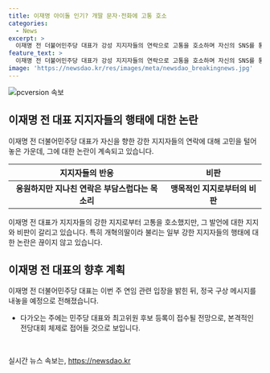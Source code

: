 ```yaml
---
title: 이재명 아이돌 인기? 개딸 문자·전화에 고통 호소
categories:
  - News
excerpt: >
  이재명 전 더불어민주당 대표가 강성 지지자들의 연락으로 고통을 호소하며 자신의 SNS를 통해 전화·문자 그만 좀.. 시도 때도 없는 문자, 전화는 응원과 격려가 아니라 고통을 주는 것이라고 밝힌 가운데, 그의 이별에 대한 지지자들의 강한 행태에 대한 비판이 계속되고 있다. 지난 30일 이전 대표는 강력한 지지자들에 의해 좌표 찍기, 수박(비이재명계) 색출, 문자 폭탄 등의 행동에 시달리고 있다고 지적했다. 이에 대해 이 전 대표는 연임 관련 입장을 밝혀 정국 구상 메시지를 내놓을 예정이다.
feature_text: >
  이재명 전 더불어민주당 대표가 강성 지지자들의 연락으로 고통을 호소하며 자신의 SNS를 통해 전화·문자 그만 좀.. 시도 때도 없는 문자, 전화는 응원과 격려가 아니라 고통을 주는 것이라고 밝힌 가운데, 그의 이별에 대한 지지자들의 강한 행태에 대한 비판이 계속되고 있다. 지난 30일 이전 대표는 강력한 지지자들에 의해 좌표 찍기, 수박(비이재명계) 색출, 문자 폭탄 등의 행동에 시달리고 있다고 지적했다. 이에 대해 이 전 대표는 연임 관련 입장을 밝혀 정국 구상 메시지를 내놓을 예정이다.
image: 'https://newsdao.kr/res/images/meta/newsdao_breakingnews.jpg'
---
```


<p><img src="https://newsdao.kr/res/images/meta/newsdao_breakingnews.jpg" alt="pcversion 속보" /></p>

<h2 data-ke-size="size26">이재명 전 대표 지지자들의 행태에 대한 논란</h2>

<p data-ke-size="size16">이재명 전 더불어민주당 대표가 자신을 향한 강한 지지자들의 연락에 대해 고민을 털어놓은 가운데, 그에 대한 논란이 계속되고 있습니다.</p>

<table>
    <thead>
        <tr>
            <th>지지자들의 반응</th>
            <th>비판</th>
        </tr>
    </thead>
    <tbody>
        <tr>
            <td style="text-align: center; height: 17px;"><b>응원하지만 지나친 연락은 부담스럽다는 목소리</b></td>
            <td style="text-align: center; height: 17px;"><b>맹목적인 지지로부터의 비판</b></td>
        </tr>
    </tbody>
</table>

<p data-ke-size="size16">이재명 전 대표가 지지자들의 강한 지지로부터 고통을 호소했지만, 그 발언에 대한 지지와 비판이 갈리고 있습니다. 특히 개혁의딸이라 불리는 일부 강한 지지자들의 행태에 대한 논란은 끊이지 않고 있습니다.</p>

<h2 data-ke-size="size26">이재명 전 대표의 향후 계획</h2>

<p data-ke-size="size16">이재명 전 더불어민주당 대표는 이번 주 연임 관련 입장을 밝힌 뒤, 정국 구상 메시지를 내놓을 예정으로 전해졌습니다.</p>

<ul>
    <li>다가오는 주에는 민주당 대표와 최고위원 후보 등록이 접수될 전망으로, 본격적인 전당대회 체제로 접어들 것으로 보입니다.</li>
</ul>

<p data-ke-size="size16">&nbsp;</p>
실시간 뉴스 속보는, <a href="https://newsdao.kr" rel="dofollow">https://newsdao.kr</a>


